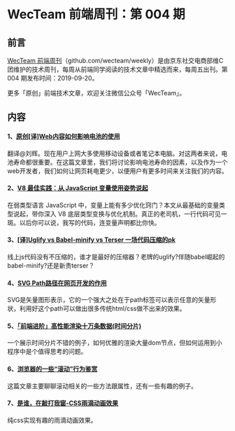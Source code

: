 
# WecTeam 前端周刊：第 004 期

## 前言

[WecTeam 前端周刊](https://github.com/wecteam/weekly)（github.com/wecteam/weekly）是由京东社交电商部维C团维护的技术周刊，每周从前端同学阅读的技术文章中精选而来，每周五出刊。第 004 期发布时间：2019-09-20。

更多「原创」前端技术文章，欢迎关注微信公众号「WecTeam」。

## 内容

#### 1、[原创[译]Web内容如何影响电池的使用](https://mp.weixin.qq.com/s/OY2iiPyUe4calxyfxTlSKg)

翻译@刘辉。现在用户上网大多使用移动设备或者笔记本电脑。对这两者来说，电池寿命都很重要。在这篇文章里，我们将讨论影响电池寿命的因素，以及作为一个web开发者，我们如何让网页耗电更少，以便用户有更多时间来关注我们的内容。

#### 2、[V8 最佳实践：从 JavaScript 变量使用姿势说起](https://juejin.im/post/5d81a06ee51d4561ba48fea2)

在弱类型语言 JavaScript 中，变量上能有多少优化窍门？本文从最基础的变量类型说起，带你深入 V8 底层类型变换与优化机制。真正的老司机，一行代码可见一斑。以后你可以说，我写的代码，连变量声明都比你快。

#### 3、[[译]Uglify vs Babel-minify vs Terser 一场代码压缩的pk](https://juejin.im/post/5d6cd666e51d4561cb5ddee6)

线上js代码没有不压缩的，谁才是最好的压缩器？老牌的uglify?伴随babel崛起的babel-minify?还是新贵terser？

#### 4、[SVG Path路径在网页开发的作用](https://juejin.im/post/5b263f886fb9a00e63252dbe)

SVG是矢量图形表示，它的一个强大之处在于path标签可以表示任意的矢量形状，利用好这个path可以做出很多传统html/css做不出来的效果。

#### 5、[「前端进阶」高性能渲染十万条数据(时间分片)]( https://mp.weixin.qq.com/s/-UHOsR26jnnogHqPfPM0rQ)

一个展示时间分片不错的例子，如何优雅的渲染大量dom节点，但如何运用到小程序中是个值得思考的问题。

#### 6、[浏览器的一些“滚动”行为鉴赏](https://juejin.im/post/5d75adfbe51d4561e84fcc9c)

这篇文章主要聊聊滚动相关的一些方法跟属性，还有一些有趣的例子。

#### 7、[是谁，在敲打我窗-CSS雨滴动画效果](https://zhuanlan.zhihu.com/p/80852343)

纯css实现有趣的雨滴动画效果。
